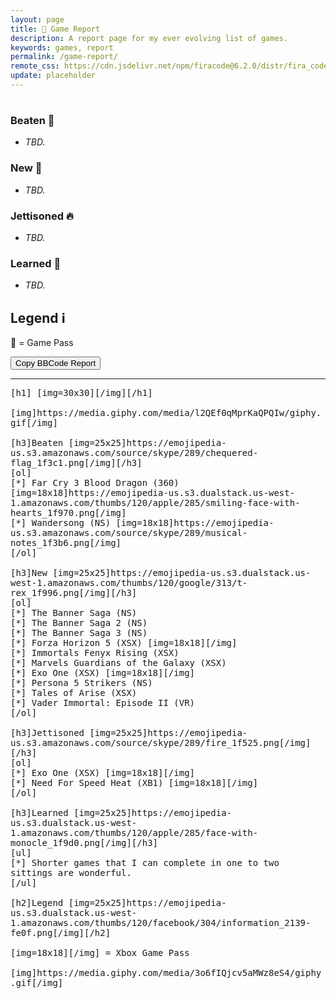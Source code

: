 ```yaml
---
layout: page
title: 📒 Game Report
description: A report page for my ever evolving list of games.
keywords: games, report
permalink: /game-report/
remote_css: https://cdn.jsdelivr.net/npm/firacode@6.2.0/distr/fira_code.css
update: placeholder
---
```


<div id="default-report">
<h1><span id="default-month"></span> <span id="default-emoji"></span></h1>
<h3>Beaten 🏁</h3>
<p>
<div id="default-games-beaten">
  <ul>
    <li><i>TBD.</i></li>
  </ul>
</div>
</p>
<h3>New 🦖</h3>
<p>
<div id="default-games-new">
  <ul>
    <li><i>TBD.</i></li>
  </ul>
</div>
</p>
<h3>Jettisoned 🔥</h3>
<p>
<div id="default-games-jettisoned">
  <ul>
    <li><i>TBD.</i></li>
  </ul>
</div>
</p>
<h3>Learned 🧐</h3>
<p>
<div id="default-lessons-learned">
  <ul>
    <li><i>TBD.</i></li>
  </ul>
</div>
</p>
<h2>Legend ℹ️</h2>
<p>
💚 = Game Pass
</p>
</div>

<input type="button" onclick="copyReport()" value="Copy BBCode Report" />
<div id="copy-status"></div>

<hr>
<div id="bbcode-report" style="font-family: 'Fira Code', monospace;">
[h1]<span id="bbcode-month"></span> [img=30x30]<span id="bbcode-emoji"></span>[/img][/h1]<br>
<br>
[img]https://media.giphy.com/media/l2QEf0qMprKaQPQIw/giphy.gif[/img]<br>
<br>
[h3]Beaten [img=25x25]https://emojipedia-us.s3.amazonaws.com/source/skype/289/chequered-flag_1f3c1.png[/img][/h3]<br>
<div id="bbcode-games-beaten">
[ol]<br>
[*] Far Cry 3 Blood Dragon (360) [img=18x18]https://emojipedia-us.s3.dualstack.us-west-1.amazonaws.com/thumbs/120/apple/285/smiling-face-with-hearts_1f970.png[/img]<br>
[*] Wandersong (NS) [img=18x18]https://emojipedia-us.s3.amazonaws.com/source/skype/289/musical-notes_1f3b6.png[/img]<br>
[/ol]
</div>
<br>
[h3]New [img=25x25]https://emojipedia-us.s3.dualstack.us-west-1.amazonaws.com/thumbs/120/google/313/t-rex_1f996.png[/img][/h3]<br>
<div id="bbcode-games-new">
[ol]<br>
[*] The Banner Saga (NS)<br>
[*] The Banner Saga 2 (NS)<br>
[*] The Banner Saga 3 (NS)<br>
[*] Forza Horizon 5 (XSX) [img=18x18]<span class="game-pass-heart"></span>[/img]<br>
[*] Immortals Fenyx Rising (XSX)<br>
[*] Marvels Guardians of the Galaxy (XSX)<br>
[*] Exo One (XSX) [img=18x18]<span class="game-pass-heart"></span>[/img]<br>
[*] Persona 5 Strikers (NS)<br>
[*] Tales of Arise (XSX)<br>
[*] Vader Immortal: Episode II (VR)<br>
[/ol]
</div>
<br>
[h3]Jettisoned [img=25x25]https://emojipedia-us.s3.amazonaws.com/source/skype/289/fire_1f525.png[/img][/h3]<br>
<div id="bbcode-games-jettisoned">
[ol]<br>
[*] Exo One (XSX) [img=18x18]<span class="game-pass-heart"></span>[/img]<br>
[*] Need For Speed Heat (XB1) [img=18x18]<span class="game-pass-heart"></span>[/img]<br>
[/ol]
</div>
<br>
[h3]Learned [img=25x25]https://emojipedia-us.s3.dualstack.us-west-1.amazonaws.com/thumbs/120/apple/285/face-with-monocle_1f9d0.png[/img][/h3]<br>
<div id="bbcode-lessons-learned">
[ul]<br>
[*] Shorter games that I can complete in one to two sittings are wonderful.<br>
[/ul]
</div>
<br>
[h2]Legend [img=25x25]https://emojipedia-us.s3.dualstack.us-west-1.amazonaws.com/thumbs/120/facebook/304/information_2139-fe0f.png[/img][/h2]<br>
<br>
[img=18x18]<span class="game-pass-heart"></span>[/img] = Xbox Game Pass<br>
<br>
[img]https://media.giphy.com/media/3o6fIQjcv5aMWz8eS4/giphy.gif[/img]
</div>

<script type="text/javascript" src="/assets/javascript/game_report.js"></script>